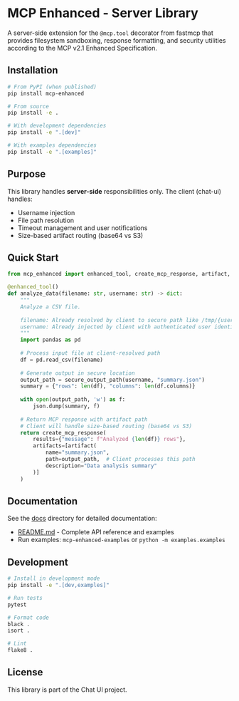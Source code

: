 # MCP Enhanced - Server Library

A server-side extension for the `@mcp.tool` decorator from fastmcp that provides filesystem sandboxing, response formatting, and security utilities according to the MCP v2.1 Enhanced Specification.

## Installation

```bash
# From PyPI (when published)
pip install mcp-enhanced

# From source
pip install -e .

# With development dependencies
pip install -e ".[dev]"

# With examples dependencies
pip install -e ".[examples]"
```

## Purpose

This library handles **server-side** responsibilities only. The client (chat-ui) handles:
- Username injection
- File path resolution  
- Timeout management and user notifications
- Size-based artifact routing (base64 vs S3)

## Quick Start

```python
from mcp_enhanced import enhanced_tool, create_mcp_response, artifact, secure_output_path

@enhanced_tool()
def analyze_data(filename: str, username: str) -> dict:
    """
    Analyze a CSV file. 
    
    filename: Already resolved by client to secure path like /tmp/{username}/input_files/data.csv
    username: Already injected by client with authenticated user identity
    """
    import pandas as pd
    
    # Process input file at client-resolved path
    df = pd.read_csv(filename)
    
    # Generate output in secure location
    output_path = secure_output_path(username, "summary.json")
    summary = {"rows": len(df), "columns": len(df.columns)}
    
    with open(output_path, 'w') as f:
        json.dump(summary, f)
    
    # Return MCP response with artifact path
    # Client will handle size-based routing (base64 vs S3)
    return create_mcp_response(
        results={"message": f"Analyzed {len(df)} rows"},
        artifacts=[artifact(
            name="summary.json",
            path=output_path,  # Client processes this path
            description="Data analysis summary"
        )]
    )
```

## Documentation

See the [docs](./docs/) directory for detailed documentation:

- [README.md](./docs/README.md) - Complete API reference and examples
- Run examples: `mcp-enhanced-examples` or `python -m examples.examples`

## Development

```bash
# Install in development mode
pip install -e ".[dev,examples]"

# Run tests
pytest

# Format code
black .
isort .

# Lint
flake8 .
```

## License

This library is part of the Chat UI project.
